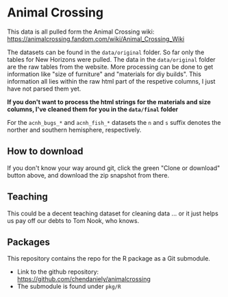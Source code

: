# Animal Crossing

This data is all pulled form the Animal Crossing wiki: https://animalcrossing.fandom.com/wiki/Animal_Crossing_Wiki

The datasets can be found in the `data/original` folder. So far only the tables for New Horizons were pulled.
The data in the `data/original` folder are the raw tables from the website.
More processing can be done to get information like "size of furniture" and "materials for diy builds".
This information all lies within the raw html part of the respetive columns, I just have not parsed them yet.

**If you don't want to process the html strings for the materials and size columns, I've cleaned them for you in the `data/final` folder**

For the `acnh_bugs_*` and `acnh_fish_*` datasets the `n` and `s` suffix denotes the norther and southern hemisphere, respectively.

## How to download

If you don't know your way around git, click the green "Clone or download" button above, and download the zip snapshot from there.

## Teaching

This could be a decent teaching dataset for cleaning data ... or it just helps us pay off our debts to Tom Nook, who knows.

## Packages

This repository contains the repo for the R package as a Git submodule.

- Link to the github repository: https://github.com/chendaniely/animalcrossing
- The submodule is found under `pkg/R`
